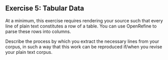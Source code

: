 ## Exercise 5: Tabular Data

At a minimum, this exercise requires rendering your source such that every line of plain text constitutes a row of a table. You can use OpenRefine to parse these rows into columns.

Describe the process by which you extract the necessary lines from your corpus, in such a way that this work can be reproduced if/when you revise your plain text corpus.
